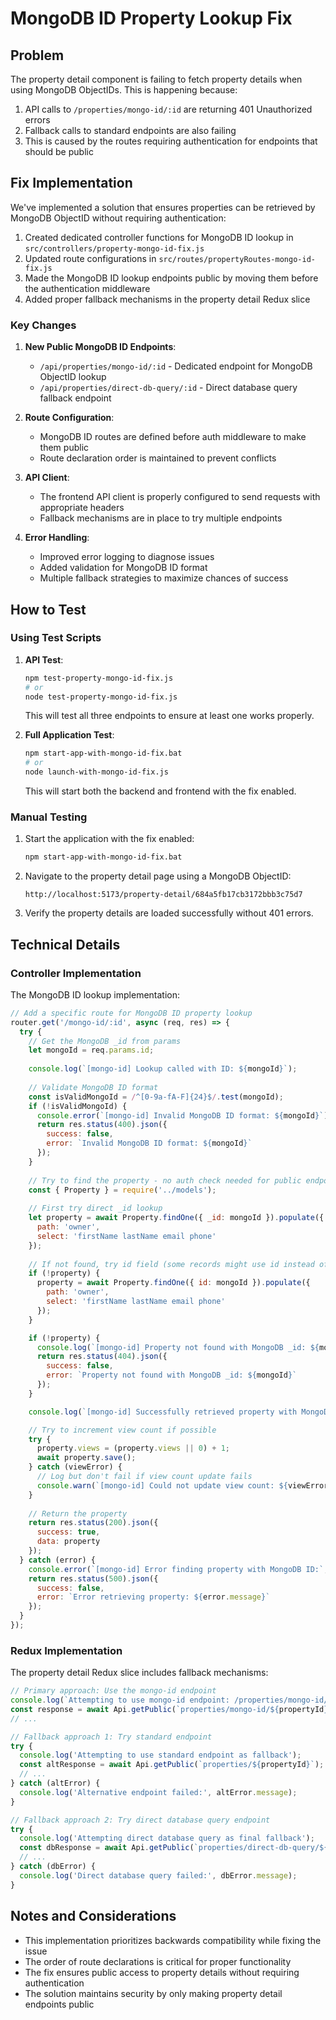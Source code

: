 # MongoDB ID Property Lookup Fix

## Problem

The property detail component is failing to fetch property details when using MongoDB ObjectIDs. This is happening because:

1. API calls to `/properties/mongo-id/:id` are returning 401 Unauthorized errors
2. Fallback calls to standard endpoints are also failing
3. This is caused by the routes requiring authentication for endpoints that should be public

## Fix Implementation

We've implemented a solution that ensures properties can be retrieved by MongoDB ObjectID without requiring authentication:

1. Created dedicated controller functions for MongoDB ID lookup in `src/controllers/property-mongo-id-fix.js`
2. Updated route configurations in `src/routes/propertyRoutes-mongo-id-fix.js`
3. Made the MongoDB ID lookup endpoints public by moving them before the authentication middleware
4. Added proper fallback mechanisms in the property detail Redux slice

### Key Changes

1. **New Public MongoDB ID Endpoints**:
   - `/api/properties/mongo-id/:id` - Dedicated endpoint for MongoDB ObjectID lookup
   - `/api/properties/direct-db-query/:id` - Direct database query fallback endpoint

2. **Route Configuration**:
   - MongoDB ID routes are defined before auth middleware to make them public
   - Route declaration order is maintained to prevent conflicts

3. **API Client**:
   - The frontend API client is properly configured to send requests with appropriate headers
   - Fallback mechanisms are in place to try multiple endpoints

4. **Error Handling**:
   - Improved error logging to diagnose issues
   - Added validation for MongoDB ID format
   - Multiple fallback strategies to maximize chances of success

## How to Test

### Using Test Scripts

1. **API Test**:
   ```bash
   npm test-property-mongo-id-fix.js
   # or
   node test-property-mongo-id-fix.js
   ```
   This will test all three endpoints to ensure at least one works properly.

2. **Full Application Test**:
   ```bash
   npm start-app-with-mongo-id-fix.bat
   # or
   node launch-with-mongo-id-fix.js
   ```
   This will start both the backend and frontend with the fix enabled.

### Manual Testing

1. Start the application with the fix enabled:
   ```bash
   npm start-app-with-mongo-id-fix.bat
   ```

2. Navigate to the property detail page using a MongoDB ObjectID:
   ```
   http://localhost:5173/property-detail/684a5fb17cb3172bbb3c75d7
   ```

3. Verify the property details are loaded successfully without 401 errors.

## Technical Details

### Controller Implementation

The MongoDB ID lookup implementation:

```javascript
// Add a specific route for MongoDB ID property lookup
router.get('/mongo-id/:id', async (req, res) => {
  try {
    // Get the MongoDB _id from params
    let mongoId = req.params.id;
    
    console.log(`[mongo-id] Lookup called with ID: ${mongoId}`);
    
    // Validate MongoDB ID format
    const isValidMongoId = /^[0-9a-fA-F]{24}$/.test(mongoId);
    if (!isValidMongoId) {
      console.error(`[mongo-id] Invalid MongoDB ID format: ${mongoId}`);
      return res.status(400).json({
        success: false,
        error: `Invalid MongoDB ID format: ${mongoId}`
      });
    }
    
    // Try to find the property - no auth check needed for public endpoint
    const { Property } = require('../models');
    
    // First try direct _id lookup
    let property = await Property.findOne({ _id: mongoId }).populate({
      path: 'owner',
      select: 'firstName lastName email phone'
    });
    
    // If not found, try id field (some records might use id instead of _id)
    if (!property) {
      property = await Property.findOne({ id: mongoId }).populate({
        path: 'owner',
        select: 'firstName lastName email phone'
      });
    }

    if (!property) {
      console.log(`[mongo-id] Property not found with MongoDB _id: ${mongoId}`);
      return res.status(404).json({
        success: false,
        error: `Property not found with MongoDB _id: ${mongoId}`
      });
    }

    console.log(`[mongo-id] Successfully retrieved property with MongoDB _id: ${mongoId}`);

    // Try to increment view count if possible
    try {
      property.views = (property.views || 0) + 1;
      await property.save();
    } catch (viewError) {
      // Log but don't fail if view count update fails
      console.warn(`[mongo-id] Could not update view count: ${viewError.message}`);
    }
    
    // Return the property
    return res.status(200).json({
      success: true,
      data: property
    });
  } catch (error) {
    console.error(`[mongo-id] Error finding property with MongoDB ID:`, error);
    return res.status(500).json({
      success: false,
      error: `Error retrieving property: ${error.message}`
    });
  }
});
```

### Redux Implementation

The property detail Redux slice includes fallback mechanisms:

```javascript
// Primary approach: Use the mongo-id endpoint
console.log(`Attempting to use mongo-id endpoint: /properties/mongo-id/${propertyId}`);
const response = await Api.getPublic(`properties/mongo-id/${propertyId}`);
// ...

// Fallback approach 1: Try standard endpoint
try {
  console.log('Attempting to use standard endpoint as fallback');
  const altResponse = await Api.getPublic(`properties/${propertyId}`);
  // ...
} catch (altError) {
  console.log('Alternative endpoint failed:', altError.message);
}

// Fallback approach 2: Try direct database query endpoint
try {
  console.log('Attempting direct database query as final fallback');
  const dbResponse = await Api.getPublic(`properties/direct-db-query/${propertyId}`);
  // ...
} catch (dbError) {
  console.log('Direct database query failed:', dbError.message);
}
```

## Notes and Considerations

- This implementation prioritizes backwards compatibility while fixing the issue
- The order of route declarations is critical for proper functionality
- The fix ensures public access to property details without requiring authentication
- The solution maintains security by only making property detail endpoints public
